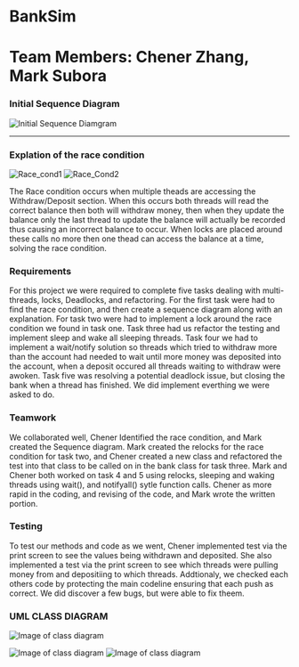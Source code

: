 # BankSim

# Team Members: Chener Zhang, Mark Subora

### Initial Sequence Diagram
![Initial Sequence Diamgram](https://i.imgur.com/zfyjqh7.png)


---

### Explation of the race condition
![Race_cond1](https://raw.githubusercontent.com/3296Spring2020/banksim-multithreading-01-subora-zhang/master/Race_cd_1.PNG?token=AOKIXH2FIWUFJHHIOMDY6X26LWMDK)
![Race_Cond2](https://raw.githubusercontent.com/3296Spring2020/banksim-multithreading-01-subora-zhang/master/Race_cd_2.PNG?token=AOKIXH3ATUVBIGYZEI2POSS6LWMDQ)

The Race condition occurs when multiple theads are accessing the Withdraw/Deposit section. When this occurs both threads will read the correct balance then both will withdraw money, then when they update the balance only the last thread to update the balance will actually be recorded thus causing an incorrect balance to occur. When locks are placed around these calls no more then one thead can access the balance at a time, solving the race condition. 


###  Requirements
For this project we were required to complete five tasks dealing with multi-threads, locks, Deadlocks, and refactoring. For the first task were had to find the race condition, and then create a sequence diagram along with an explanation. For task two were had to implement a lock around the race condition we found in task one. Task three had us refactor the testing and implement sleep and wake all sleeping threads. Task four we had to implement a wait/notify solution so threads which tried to withdraw more than the account had needed to wait until more money was deposited into the account, when a deposit occured all threads waiting to withdraw were awoken. Task five was resolving a potential deadlock issue, but closing the bank when a thread has finished. We did implement everthing we were asked to do. 

###  Teamwork
We collaborated well, Chener Identified the race condition, and Mark created the Sequence diagram. Mark created the relocks for the race condition for task two, and Chener created a new class and refactored the test into that class to be called on in the bank class for task three. Mark and Chener both worked on task 4 and 5 using relocks, sleeping and waking threads using wait(), and notifyall() sytle function calls. Chener as more rapid in the coding, and revising of the code, and Mark wrote the written portion. 



###  Testing
To test our methods and code as we went, Chener implemented test via the print screen to see the values being withdrawn and deposited. She also implemented a test via the print screen to see which threads were pulling money from and depositiing to which threads. Addtionaly, we checked each others code by protecting the main codeline ensuring that each push as correct. We did discover a few bugs, but were able to fix theem. 


###  UML CLASS DIAGRAM
![Image of class diagram](https://github.com/3296Spring2020/paystationmain-04-mclarnon-subora-wetsocks/blob/master/Copy%20of%20Lab%204.jpg)

![Image of class diagram](https://raw.githubusercontent.com/3296Spring2020/banksim-multithreading-01-subora-zhang/master/UML_CLASS.PNG?token=AOKIXH7IWQ5OFEOS7M4MXTS6L7UCQ)
![Image of class diagram](https://i.imgur.com/ZVh7TCv.jpg)

